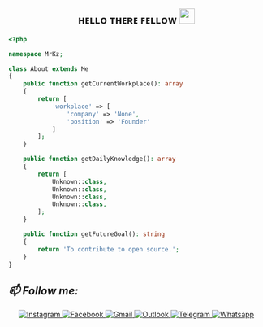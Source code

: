 <div align="center">
<h2> ʜᴇʟʟᴏ ᴛʜᴇʀᴇ ꜰᴇʟʟᴏᴡ <img src="https://github.com/unknownkz/unknownkz/blob/main/gifs/Hi.gif" width="30px"></h2>
</div>


```php
<?php

namespace MrKz;

class About extends Me
{
    public function getCurrentWorkplace(): array
    {
        return [
            'workplace' => [
                'company' => 'None',
                'position' => 'Founder'         
            ]
        ];
    }

    public function getDailyKnowledge(): array
    {
        return [
            Unknown::class,
            Unknown::class,
            Unknown::class,
            Unknown::class,
        ];
    }

    public function getFutureGoal(): string
    {
        return 'To contribute to open source.';
    }
}
```

<h2><i>📫 Follow me:</i></h2>
<div  align="center">

  <a href="https://www.instagram.com/Unknown/" target="_blank">
    <img src="https://img.shields.io/badge/Instagram-%23E4405F.svg?&style=flat-square&logo=instagram&logoColor=white&color=071A2C" alt="Instagram">
  </a>
  <a href="https://www.facebook.com/Unknown" target="_blank">
    <img src="https://img.shields.io/badge/Facebook-%231877F2.svg?&style=flat-square&logo=facebook&logoColor=white&color=071A2C" alt="Facebook">
  </a>
   <a href="mailto:iamkenzo404@gmail.com" mailto="iamkenzo404@gmail.com" target="_blank">
    <img src="https://img.shields.io/badge/Gmail-%231877F2.svg?&style=flat-square&logo=gmail&logoColor=white&color=071A2C" alt="Gmail">
  </a>
  </a>
   <a href="mailto:unknownkz@outlook.co.id" mailto="unknownkz@outlook.co.id" target="_blank">
    <img src="https://img.shields.io/badge/Outlook-%231877F2.svg?&style=flat-square&logo=windows&logoColor=white&color=071A2C" alt="Outlook">
  </a>
  <a href="https://t.me/TeamSecret_Kz" target="_blank">
    <img src="https://img.shields.io/badge/Telegram-%23E4405F.svg?&style=flat-square&logo=telegram&logoColor=white&color=071A2C" alt="Telegram">
  </a>
<a href="https://wa.me/6285717663312" target="_blank">
    <img src="https://img.shields.io/badge/Whatsapp-%23E4405F.svg?&style=flat-square&logo=whatsapp&logoColor=white&color=071A2C" alt="Whatsapp">
  </a>
</div>
